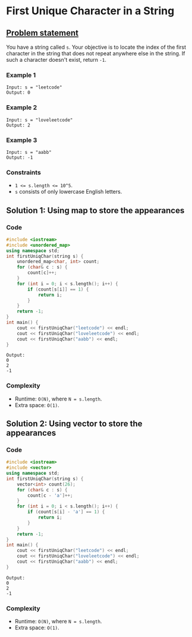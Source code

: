 # First Unique Character in a String

## [Problem statement](https://leetcode.com/problems/first-unique-character-in-a-string/)

You have a string called `s`. Your objective is to locate the index of the first character in the string that does not repeat anywhere else in the string. If such a character doesn't exist, return `-1`.

### Example 1
```text
Input: s = "leetcode"
Output: 0
```

### Example 2
```text
Input: s = "loveleetcode"
Output: 2
```

### Example 3
```text
Input: s = "aabb"
Output: -1
``` 

### Constraints

* `1 <= s.length <= 10^5`.
* `s` consists of only lowercase English letters.

## Solution 1: Using map to store the appearances

### Code
```cpp
#include <iostream>
#include <unordered_map>
using namespace std;
int firstUniqChar(string s) {
    unordered_map<char, int> count;
    for (char& c : s) {
        count[c]++;
    }
    for (int i = 0; i < s.length(); i++) {
        if (count[s[i]] == 1) {
            return i;
        }
    }
    return -1;
}
int main() {
    cout << firstUniqChar("leetcode") << endl;
    cout << firstUniqChar("loveleetcode") << endl;
    cout << firstUniqChar("aabb") << endl;
}
```
```text
Output:
0
2
-1
```

### Complexity
* Runtime: `O(N)`, where `N = s.length`.
* Extra space: `O(1)`.

## Solution 2: Using vector to store the appearances

### Code
```cpp
#include <iostream>
#include <vector>
using namespace std;
int firstUniqChar(string s) {
    vector<int> count(26);
    for (char& c : s) {
        count[c - 'a']++;
    }
    for (int i = 0; i < s.length(); i++) {
        if (count[s[i] - 'a'] == 1) {
            return i;
        }
    }
    return -1;
}
int main() {
    cout << firstUniqChar("leetcode") << endl;
    cout << firstUniqChar("loveleetcode") << endl;
    cout << firstUniqChar("aabb") << endl;
}
```
```text
Output:
0
2
-1
```

### Complexity
* Runtime: `O(N)`, where `N = s.length`.
* Extra space: `O(1)`.


